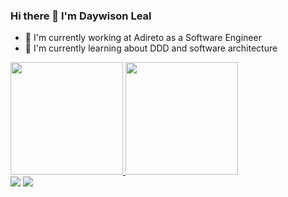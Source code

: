 ### Hi there 👋 I'm Daywison Leal
- 🔭 I'm currently working at Adireto as a Software Engineer
- 🌱 I'm currently learning about DDD and software architecture

 <div>
  <a href="https://github.com/DaywisonFerreira">
  <img height="180em" src="https://github-readme-stats.vercel.app/api?username=DaywisonFerreira&show_icons=true&theme=radical&title_color=FFF&bg_color=000"/>
  <img height="180em" src="https://github-readme-stats.vercel.app/api/top-langs/?username=DaywisonFerreira&layout=compact&langs_count=7&theme=dracula&title_color=FFF&bg_color=000"/>
</div>

  <div> 
      <a href="https://www.linkedin.com/in/daywison-leal" target="_blank"><img src="https://img.shields.io/badge/-LinkedIn-%230077B5?style=for-the-badge&logo=linkedin&logoColor=white" target="_blank"></a> 
  <a href = "mailto:daywison.leal@gmail.com"><img src="https://img.shields.io/badge/-Gmail-%23333?style=for-the-badge&logo=gmail&logoColor=white" target="_blank"></a>

 
</div>

<!--
**DaywisonFerreira/DaywisonFerreira** is a ✨ _special_ ✨ repository because its `README.md` (this file) appears on your GitHub profile.

Here are some ideas to get you started:

- 🔭 I’m currently working on ...
- 🌱 I’m currently learning ...
- 👯 I’m looking to collaborate on ...
- 🤔 I’m looking for help with ...
- 💬 Ask me about ...
- 📫 How to reach me: ...
- 😄 Pronouns: ...
- ⚡ Fun fact: ...
-->
